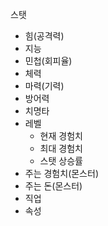 스탯

- 힘(공격력)
- 지능
- 민첩(회피율)
- 체력
- 마력(기력)
- 방어력
- 치명타
- 레벨
	- 현재 경험치
	- 최대 경험치
	- 스탯 상승률
- 주는 경험치(몬스터)
- 주는 돈(몬스터)
- 직업 
- 속성
